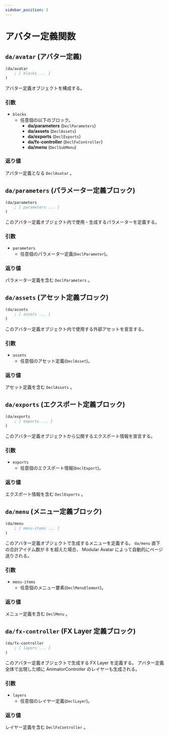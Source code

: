 ```yaml
---
sidebar_position: 2
---
```


# アバター定義関数

## `da/avatar` (アバター定義)

```scheme
(da/avatar
    ; [ blocks ... ]
)
```

アバター定義オブジェクトを構成する。

### 引数

* `blocks`
    - 任意個の以下のブロック。
        - **da/parameters** (`DeclParameters`)
        - **da/assets** (`DeclAssets`)
        - **da/exports** (`DeclExports`)
        - **da/fx-controller** (`DeclFxController`)
        - **da/menu** (`DeclSubMenu`)

### 返り値

アバター定義となる `DeclAvatar` 。

## `da/parameters` (パラメーター定義ブロック)

```scheme
(da/parameters
    ; [ parameters ... ]
)
```

このアバター定義オブジェクト内で使用・生成するパラメーターを定義する。

### 引数

* `parameters`
    - 任意個のパラメーター定義(`DeclParameter`)。

### 返り値

パラメーター定義を含む `DeclParameters` 。


## `da/assets` (アセット定義ブロック)

```scheme
(da/assets
    ; [ assets ... ]
)
```

このアバター定義オブジェクト内で使用する外部アセットを宣言する。

### 引数

* `assets`
    - 任意個のアセット定義(`DeclAsset`)。

### 返り値

アセット定義を含む `DeclAssets` 。


## `da/exports` (エクスポート定義ブロック)

```scheme
(da/exports
    ; [ exports ... ]
)
```

このアバター定義オブジェクトから公開するエクスポート情報を宣言する。

### 引数

* `exports`
    - 任意個のエクスポート情報(`DeclExport`)。

### 返り値

エクスポート情報を含む `DeclExports` 。


## `da/menu` (メニュー定義ブロック)

```scheme
(da/menu
    ; [ menu-items ... ]
)
```

このアバター定義オブジェクトで生成するメニューを定義する。
`da/menu` 直下の合計アイテム数が 8 を超えた場合、 Modular Avatar によって自動的にページ送りされる。

### 引数

* `menu-items`
    - 任意個のメニュー要素(`DeclMenuElement`)。

### 返り値

メニュー定義を含む `DeclMenu` 。


## `da/fx-controller` (FX Layer 定義ブロック)

```scheme
(da/fx-controller
    ; [ layers ... ]
)
```

このアバター定義オブジェクトで生成する FX Layer を定義する。
アバター定義全体で出現した順に AnimatorController のレイヤーも生成される。

### 引数

* `layers`
    - 任意個のレイヤー定義(`DeclLayer`)。

### 返り値

レイヤー定義を含む `DeclFxController` 。
